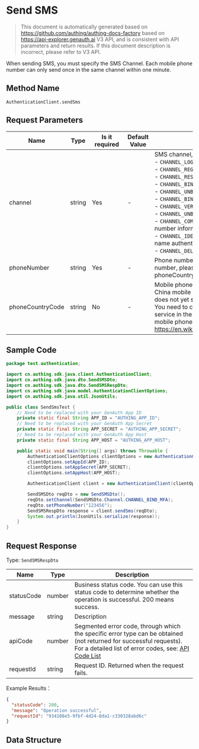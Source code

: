 # Send SMS

<!--
Warning⚠️:
Do not modify this document directly,
https://github.com/Authing/authing-docs-factory
Use this project to generate
-->

<LastUpdated />

> This document is automatically generated based on https://github.com/authing/authing-docs-factory based on https://api-explorer.genauth.ai V3 API, and is consistent with API parameters and return results. If this document description is incorrect, please refer to V3 API.

When sending SMS, you must specify the SMS Channel. Each mobile phone number can only send once in the same channel within one minute.

## Method Name

`AuthenticationClient.sendSms`

## Request Parameters

| Name             | Type   | <div style="width:80px">Is it required</div> | Default Value | <div style="width:300px">Description</div>                                                                                                                                                                                                                                                                                                                                                                                                                                                                                                                                                                                                                                                                  | <div style="width:200px"></div>Example Value</div> |
| ---------------- | ------ | -------------------------------------------- | ------------- | ----------------------------------------------------------------------------------------------------------------------------------------------------------------------------------------------------------------------------------------------------------------------------------------------------------------------------------------------------------------------------------------------------------------------------------------------------------------------------------------------------------------------------------------------------------------------------------------------------------------------------------------------------------------------------------------------------------- | -------------------------------------------------- |
| channel          | string | Yes                                          | -             | SMS channel, specify the purpose of sending this SMS:<br>- `CHANNEL_LOGIN`: for user login<br>- `CHANNEL_REGISTER`: for user registration<br>- `CHANNEL_RESET_PASSWORD`: for resetting password<br>- `CHANNEL_BIND_PHONE`: Used to bind a phone number<br>- `CHANNEL_UNBIND_PHONE`: Used to unbind a phone number<br>- `CHANNEL_BIND_MFA`: Used to bind MFA<br>- `CHANNEL_VERIFY_MFA`: Used to verify MFA<br>- `CHANNEL_UNBIND_MFA`: Used to unbind MFA<br>- `CHANNEL_COMPLETE_PHONE`: Used to complete the phone number information when registering/logging in <br>- `CHANNEL_IDENTITY_VERIFICATION`: Used for user real-name authentication<br>- `CHANNEL_DELETE_ACCOUNT`: Used to cancel an account<br> | `CHANNEL_LOGIN`                                    |
| phoneNumber      | string | Yes                                          | -             | Phone number without area code. If it is a foreign phone number, please specify the area code in the phoneCountryCode parameter.                                                                                                                                                                                                                                                                                                                                                                                                                                                                                                                                                                            | `188xxxx8888`                                      |
| phoneCountryCode | string | No                                           | -             | Mobile phone area code. This field is optional for mainland China mobile phone numbers. The GenAuth SMS service does not yet support international mobile phone numbers. You need to configure the corresponding international SMS service in the GenAuth console. For a complete list of mobile phone area codes, please refer to https://en.wikipedia.org/wiki/List_of_country_calling_codes.                                                                                                                                                                                                                                                                                                             | `+86`                                              |

## Sample Code

```java
package test.authentication;

import cn.authing.sdk.java.client.AuthenticationClient;
import cn.authing.sdk.java.dto.SendSMSDto;
import cn.authing.sdk.java.dto.SendSMSRespDto;
import cn.authing.sdk.java.model.AuthenticationClientOptions;
import cn.authing.sdk.java.util.JsonUtils;

public class SendSmsTest {
    // Need to be replaced with your GenAuth App ID
    private static final String APP_ID = "AUTHING_APP_ID";
    // Need to be replaced with your GenAuth App Secret
    private static final String APP_SECRET = "AUTHING_APP_SECRET";
    // Need to be replaced with your GenAuth App Host
    private static final String APP_HOST = "AUTHING_APP_HOST";

    public static void main(String[] args) throws Throwable {
        AuthenticationClientOptions clientOptions = new AuthenticationClientOptions();
        clientOptions.setAppId(APP_ID);
        clientOptions.setAppSecret(APP_SECRET);
        clientOptions.setAppHost(APP_HOST);

        AuthenticationClient client = new AuthenticationClient(clientOptions);

        SendSMSDto reqDto = new SendSMSDto();
        reqDto.setChannel(SendSMSDto.Channel.CHANNEL_BIND_MFA);
        reqDto.setPhoneNumber("123456");
        SendSMSRespDto response = client.sendSms(reqDto);
        System.out.println(JsonUtils.serialize(response));
    }
}

```

## Request Response

Type: `SendSMSRespDto`

| Name       | Type   | Description                                                                                                                                                                                                                                                                                                                                         |
| ---------- | ------ | --------------------------------------------------------------------------------------------------------------------------------------------------------------------------------------------------------------------------------------------------------------------------------------------------------------------------------------------------- |
| statusCode | number | Business status code. You can use this status code to determine whether the operation is successful. 200 means success.                                                                                                                                                                                                                             |
| message    | string | Description                                                                                                                                                                                                                                                                                                                                         |
| apiCode    | number | Segmented error code, through which the specific error type can be obtained (not returned for successful requests). For a detailed list of error codes, see: [API Code List](https://api-explorer.genauth.ai/?tag=group/%E5%BC%80%E5%8F%91%E5%87%86%E5%A4%87#tag/%E5%BC%80%E5%8F%91%E5%87%86%E5%A4%87/%E9%94%99%E8%AF%AF%E5%A4%84%E7%90%86/apiCode) |
| requestId  | string | Request ID. Returned when the request fails.                                                                                                                                                                                                                                                                                                        |

Example Results：

```json
{
  "statusCode": 200,
  "message": "Operation successful",
  "requestId": "934108e5-9fbf-4d24-8da1-c330328abd6c"
}
```

## Data Structure
